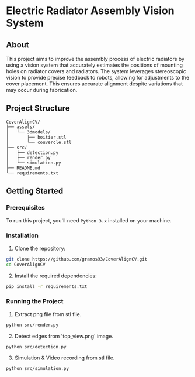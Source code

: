 # Electric Radiator Assembly Vision System

## About
This project aims to improve the assembly process of electric radiators by using a vision system 
that accurately estimates the positions of mounting holes on radiator covers and radiators. 
The system leverages stereoscopic vision to provide precise feedback to robots, allowing for 
adjustments to the cover placement. This ensures accurate alignment despite variations that may 
occur during fabrication.

## Project Structure
```plaintext
CoverAlignCV/  
├── assets/      
│   └── 3dmodels/  
│       ├── boitier.stl  
│       └── couvercle.stl  
├── src/  
│   ├── detection.py  
│   ├── render.py   
│   └── simulation.py     
├── README.md   
└── requirements.txt  
```

## Getting Started

### Prerequisites
To run this project, you'll need ```Python 3.x``` installed on your machine.

### Installation

1. Clone the repository:
```bash
git clone https://github.com/gramos93/CoverAlignCV.git
cd CoverAlignCV
```

2. Install the required dependencies:
```bash
pip install -r requirements.txt
```

### Running the Project

1. Extract png file from stl file.
```bash
python src/render.py
```

2. Detect edges from 'top_view.png' image.
```bash
python src/detection.py
```

3. Simulation & Video recording from stl file.
```bash
python src/simulation.py
```